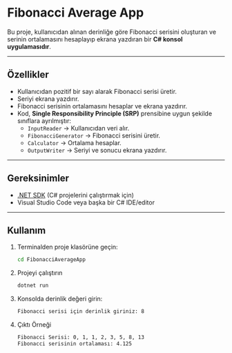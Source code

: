 # Fibonacci Average App

Bu proje, kullanıcıdan alınan derinliğe göre Fibonacci serisini oluşturan ve serinin ortalamasını hesaplayıp ekrana yazdıran bir **C# konsol uygulamasıdır**.  

---

## Özellikler

- Kullanıcıdan pozitif bir sayı alarak Fibonacci serisi üretir.
- Seriyi ekrana yazdırır.
- Fibonacci serisinin ortalamasını hesaplar ve ekrana yazdırır.
- Kod, **Single Responsibility Principle (SRP)** prensibine uygun şekilde sınıflara ayrılmıştır:
  - `InputReader` → Kullanıcıdan veri alır.
  - `FibonacciGenerator` → Fibonacci serisini üretir.
  - `Calculator` → Ortalama hesaplar.
  - `OutputWriter` → Seriyi ve sonucu ekrana yazdırır.

---

## Gereksinimler

- [.NET SDK](https://dotnet.microsoft.com/en-us/download) (C# projelerini çalıştırmak için)
- Visual Studio Code veya başka bir C# IDE/editor
  

---

## Kullanım

1. Terminalden proje klasörüne geçin:
   ```bash
   cd FibonacciAverageApp
2. Projeyi çalıştırın
   ```bash
   dotnet run
   
3. Konsolda derinlik değeri girin:
   ```bash
   Fibonacci serisi için derinlik giriniz: 8
 4. Çıktı Örneği
    ```bash
    Fibonacci Serisi: 0, 1, 1, 2, 3, 5, 8, 13
    Fibonacci serisinin ortalaması: 4.125
